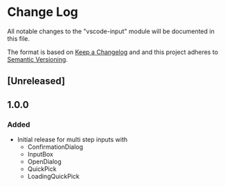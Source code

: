 # Change Log

All notable changes to the "vscode-input" module will be documented in this file.

The format is based on [Keep a Changelog](http://keepachangelog.com/) and and this project adheres to [Semantic Versioning](https://semver.org/spec/v2.0.0.html).

## [Unreleased]

## 1.0.0

### Added

- Initial release for multi step inputs with 
  - ConfirmationDialog
  - InputBox
  - OpenDialog
  - QuickPick
  - LoadingQuickPick
